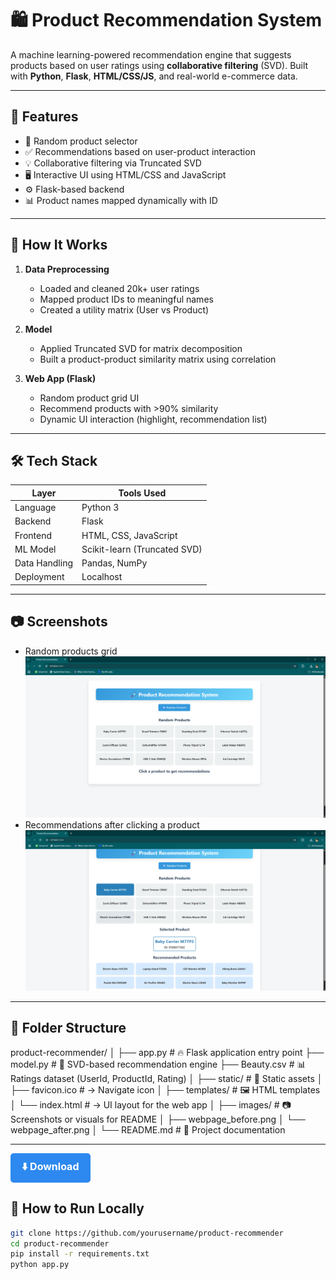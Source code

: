 # 🛍️ Product Recommendation System

A machine learning-powered recommendation engine that suggests products based on user ratings using **collaborative filtering** (SVD). Built with **Python**, **Flask**, **HTML/CSS/JS**, and real-world e-commerce data.

---

## 📌 Features

- 🔄 Random product selector
- ✅ Recommendations based on user-product interaction
- 💡 Collaborative filtering via Truncated SVD
- 🖥️ Interactive UI using HTML/CSS and JavaScript
- ⚙️ Flask-based backend
- 📊 Product names mapped dynamically with ID

---

## 🧠 How It Works

1. **Data Preprocessing**  
   - Loaded and cleaned 20k+ user ratings
   - Mapped product IDs to meaningful names
   - Created a utility matrix (User vs Product)

2. **Model**  
   - Applied Truncated SVD for matrix decomposition
   - Built a product-product similarity matrix using correlation

3. **Web App (Flask)**  
   - Random product grid UI
   - Recommend products with >90% similarity
   - Dynamic UI interaction (highlight, recommendation list)

---

## 🛠️ Tech Stack

| Layer        | Tools Used                       |
|--------------|----------------------------------|
| Language     | Python 3                         |
| Backend      | Flask                            |
| Frontend     | HTML, CSS, JavaScript            |
| ML Model     | Scikit-learn (Truncated SVD)     |
| Data Handling| Pandas, NumPy                    |
| Deployment   | Localhost                        |

---

## 📷 Screenshots

- Random products grid
![Product Grid Screenshot](images/webpage_before.png)
- Recommendations after clicking a product
![Product Grid Screenshot](images/webpage_after.png)

---

## 📁 Folder Structure
product-recommender/
│
├── app.py                  # 🔥 Flask application entry point
├── model.py                # 🧠 SVD-based recommendation engine
├── Beauty.csv              # 📊 Ratings dataset (UserId, ProductId, Rating)
│
├── static/                 # 🎨 Static assets
│   ├── favicon.ico         #    → Navigate icon
│
├── templates/              # 🖼️ HTML templates
│   └── index.html          #    → UI layout for the web app
│
├── images/                 # 📷 Screenshots or visuals for README
│   ├── webpage_before.png
│   └── webpage_after.png
│
└── README.md               # 📘 Project documentation


---

<p>
  <a href="https://drive.google.com/file/d/1AACJmkidPgfohvFqbineABSr0hqgr6zG/view?usp=drive_link" download style="
      background-color:#2d89ef;
      color:white;
      padding:10px 18px;
      text-decoration:none;
      border-radius:5px;
      font-weight:bold;
      font-size:16px;
      display:inline-block;">
    ⬇️ Download
  </a>
</p>


## 🚀 How to Run Locally

```bash
git clone https://github.com/yourusername/product-recommender
cd product-recommender
pip install -r requirements.txt
python app.py
